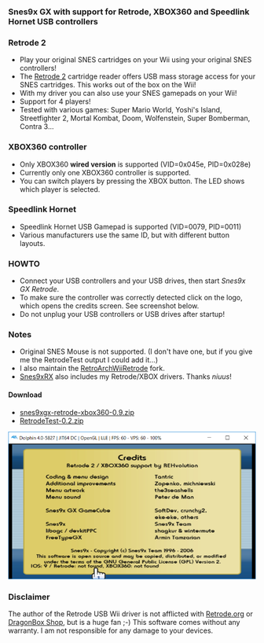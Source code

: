 ### Snes9x GX with support for Retrode, XBOX360 and Speedlink Hornet USB controllers


### Retrode 2 ###
* Play your original SNES cartridges on your Wii using your original SNES controllers!
* The [Retrode 2](http://www.retrode.org) cartridge reader offers USB mass storage access for your SNES cartridges. This works out of the box on the Wii!
* With my driver you can also use your SNES gamepads on your Wii!
* Support for 4 players!
* Tested with various games: Super Mario World, Yoshi's Island, Streetfighter 2, Mortal Kombat, Doom, Wolfenstein, Super Bomberman, Contra 3...

### XBOX360 controller ### 
* Only XBOX360 **wired version** is supported (VID=0x045e, PID=0x028e)
* Currently only one XBOX360 controller is supported.
* You can switch players by pressing the XBOX button. The LED shows which player is selected.  

### Speedlink Hornet ###
* Speedlink Hornet USB Gamepad is supported (VID=0079, PID=0011)
* Various manufacturers use the same ID, but with different button layouts. 

### HOWTO ###
* Connect your USB controllers and your USB drives, then start _Snes9x GX Retrode_.
* To make sure the controller was correctly detected click on the logo, which opens the credits screen. See screenshot below.
* Do not unplug your USB controllers or USB drives after startup!

### Notes
* Original SNES Mouse is not supported. (I don't have one, but if you give me the RetrodeTest output I could add it...)
* I also maintain the [RetroArchWiiRetrode](https://github.com/revvv/RetroArchWiiRetrode/) fork.
* [Snes9xRX](https://github.com/niuus/Snes9xRX) also includes my Retrode/XBOX drivers. Thanks _niuus_!

#### Download
* [snes9xgx-retrode-xbox360-0.9.zip](https://github.com/revvv/snes9xgx-retrode/releases/download/0.9/snes9xgx-retrode-xbox360-0.9.zip)
* [RetrodeTest-0.2.zip](https://github.com/revvv/snes9xgx-retrode/releases/download/0.5/RetrodeTest-0.2.zip) 

![Screenshot](snes9xgx-screenshot.png "Snes9x GX Credits screen")

### Disclaimer
The author of the Retrode USB Wii driver is not afflicted with [Retrode.org](http://www.retrode.org) or [DragonBox Shop](https://www.dragonbox.de/en/accessories/cartridge-dumper/retrode-2-cartridge-dumper), but is a huge fan ;-)
This software comes without any warranty. I am not responsible for any damage to your devices.
